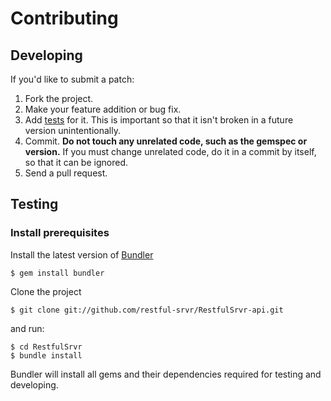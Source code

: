 # Contributing

## Developing

If you'd like to submit a patch:

1. Fork the project.
2. Make your feature addition or bug fix.
3. Add [tests](#testing) for it. This is important so that it isn't broken in a
   future version unintentionally.
4. Commit. **Do not touch any unrelated code, such as the gemspec or version.**
   If you must change unrelated code, do it in a commit by itself, so that it
   can be ignored.
5. Send a pull request.

## Testing

### Install prerequisites

Install the latest version of [Bundler](http://gembundler.com)

    $ gem install bundler

Clone the project

    $ git clone git://github.com/restful-srvr/RestfulSrvr-api.git

and run:

    $ cd RestfulSrvr
    $ bundle install

Bundler will install all gems and their dependencies required for testing and developing.
